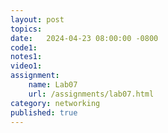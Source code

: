 ```yaml
---
layout: post
topics: 
date:   2024-04-23 08:00:00 -0800
code1: 
notes1: 
video1: 
assignment:
    name: Lab07
    url: /assignments/lab07.html
category: networking
published: true
---
```

